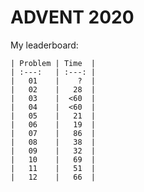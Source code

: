 # ADVENT 2020

My leaderboard:

    | Problem | Time  |
    | :---:   | :---: |
    |   01    |    ?  |
    |   02    |   28  |
    |   03    |  <60  |
    |   04    |  <60  |
    |   05    |   21  |
    |   06    |   19  |
    |   07    |   86  |
    |   08    |   38  |
    |   09    |   32  |
    |   10    |   69  |
    |   11    |   51  |
    |   12    |   66  |


